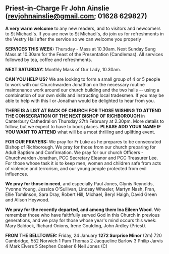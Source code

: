
## Priest-in-Charge Fr John Ainslie ([revjohnainslie@gmail.com](mailto:revjohnainslie@gmail.com); 01628 629827)

**A very warm welcome** to any new readers, and to visitors and
newcomers to St Michael\'s. If you are new to St Michael\'s, do join us
for refreshments in the Vestry Hall after the service so we can welcome
you properly

**SERVICES THIS WEEK:** Thursday - Mass at 10.30am. Next Sunday Sung
Mass at 10.30am for the Feast of the Presentation (Candlemas). All
services followed by tea, coffee and refreshments.

**NEXT SATURDAY:** Monthly Mass of Our Lady, 10.30am.

**CAN YOU HELP US?** We are looking to form a small group of 4 or 5
people to work with our Churchwarden Jonathan on the necessary routine
maintenance work around our church building and the two halls -- using a
combination of our own skills and instructing local tradesmen. If you
may be able to help with this I or Jonathan would be delighted to hear
from you.

**THERE IS A LIST AT BACK OF CHURCH FOR THOSE WISHING TO ATTEND THE
CONSECRATION OF THE NEXT BISHOP OF RICHBOROUGH** in Canterbury Cathedral
on Thursday 27th February at 2.30pm. More details to follow, but we
expect to have to book places. **PLEASE ADD YOUR NAME IF YOU WANT TO
ATTEND** what will be a most thrilling and uplifting event.

**FOR OUR PRAYERS:** We pray for Fr Luke as he prepares to be
consecrated Bishop of Richborough. We pray for those from our church
preparing for Adult Baptism and Confirmation. We pray for our church
Officers - Churchwarden Jonathan, PCC Secretary Eleanor and PCC
Treasurer Lee. For those whose task it is to keep men, women and
children safe from acts of violence and terrorism, and our young people
protected from evil influences.

**We pray for those in need**, and especially Paul Jones, Glynis
Reynolds, Yvonne Young, Jessica O'Sullivan, Lindsay Wheeler, Martyn
Nash, Fran, Ellie Tomlinson, Sara Dray, Robert Hill, Michael, Beryl
Haigh, David Green and Alison Heywood.

**We pray for the recently departed, and among them Ina Eileen Wood**.
We remember those who have faithfully served God in this Church in
previous generations, and we pray for those whose year's mind occurs
this week: Mary Baldock, Richard Onions, Irene Goulding, John Ardley
(Priest).

**FROM THE BELLTOWER:** Friday, 24 January **1272 Surprise Minor** (2m)
720 Cambridge, 552 Norwich 1 Pam Thomas 2 Jacqueline Barlow 3 Philip
Jarvis 4 Mark Elvers 5 Stephen Coaker 6 Neil Jones (C)
